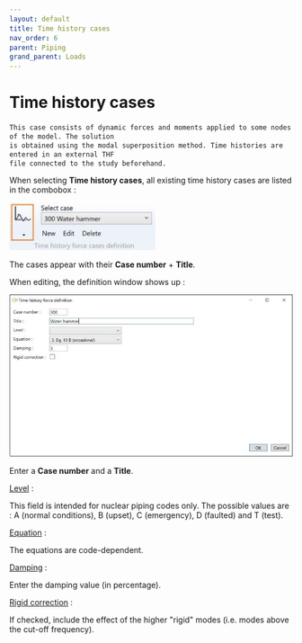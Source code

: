 ```yaml
---
layout: default
title: Time history cases
nav_order: 6
parent: Piping
grand_parent: Loads
---
```


# Time history cases

    This case consists of dynamic forces and moments applied to some nodes of the model. The solution
    is obtained using the modal superposition method. Time histories are entered in an external THF
    file connected to the study beforehand.

When selecting **Time history cases**, all existing time history cases are listed in the combobox :

![Image](../../Images/load33.jpg) 

The cases appear with their **Case number** + **Title**.

When editing, the definition window shows up :

![Image](../../Images/Load34.jpg)

Enter a **Case number** and a **Title**.

<ins>Level</ins> :

This field is intended for nuclear piping codes only. The possible values are : A (normal conditions), B (upset), C (emergency), D (faulted) and T (test). 

<ins>Equation</ins> :

The equations are code-dependent.

<ins>Damping</ins> :

Enter the damping value (in percentage).

<ins>Rigid correction</ins> :

If checked, include the effect of the higher "rigid" modes (i.e. modes above the cut-off frequency).

